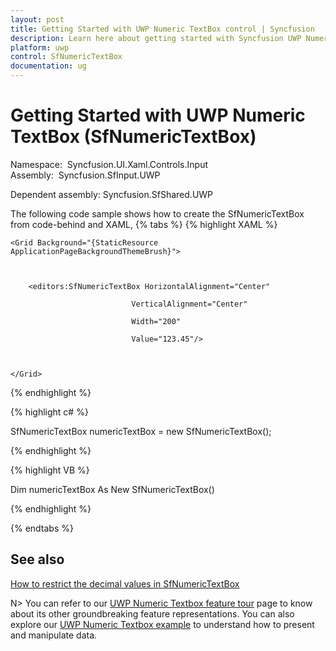 ```yaml
---
layout: post
title: Getting Started with UWP Numeric TextBox control | Syncfusion
description: Learn here about getting started with Syncfusion UWP Numeric TextBox (SfNumericTextBox) control, its elements and more.
platform: uwp
control: SfNumericTextBox
documentation: ug
---
```


# Getting Started with UWP Numeric TextBox (SfNumericTextBox)

Namespace:  Syncfusion.UI.Xaml.Controls.Input
Assembly:  Syncfusion.SfInput.UWP 

Dependent assembly: Syncfusion.SfShared.UWP



The following code sample shows how to create the SfNumericTextBox from code-behind and XAML,
{% tabs %}
{% highlight XAML %}

<Page xmlns:editors="using:Syncfusion.UI.Xaml.Controls.Input">

    <Grid Background="{StaticResource ApplicationPageBackgroundThemeBrush}">



        <editors:SfNumericTextBox HorizontalAlignment="Center"

                               VerticalAlignment="Center"

                               Width="200"

                               Value="123.45"/>



    </Grid>

</Page>

{% endhighlight %}

{% highlight c# %}

SfNumericTextBox numericTextBox = new SfNumericTextBox();

{% endhighlight %}

{% highlight VB %}

Dim numericTextBox As New SfNumericTextBox()

{% endhighlight %}

{% endtabs %}

## See also

[How to restrict the decimal values in SfNumericTextBox](https://support.syncfusion.com/kb/article/6346/how-to-restrict-the-decimal-values-in-sfnumerictextbox)

N> You can refer to our [UWP Numeric Textbox feature tour](https://www.syncfusion.com/uwp-ui-controls/numeric-textbox) page to know about its other groundbreaking feature representations. You can also explore our [UWP Numeric Textbox example](https://apps.microsoft.com/store/detail/syncfusion-essential-studio-for-uwp/9NBLGGH5WNGV) to understand how to present and manipulate data.